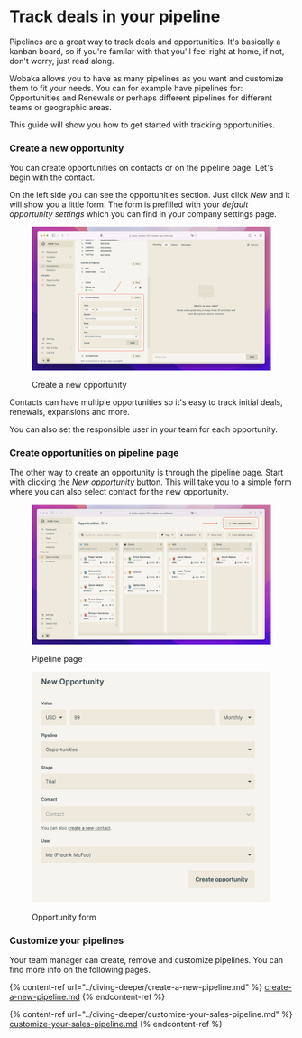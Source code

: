 # Track deals in your pipeline

Pipelines are a great way to track deals and opportunities. It's basically a kanban board, so if you're familar with that you'll feel right at home, if not, don't worry, just read along.

Wobaka allows you to have as many pipelines as you want and customize them to fit your needs. You can for example have pipelines for: Opportunities and Renewals or perhaps different pipelines for different teams or geographic areas.

This guide will show you how to get started with tracking opportunities.

### Create a new opportunity

You can create opportunities on contacts or on the pipeline page. Let's begin with the contact.

On the left side you can see the opportunities section. Just click _New_ and it will show you a little form. The form is prefilled with your _default opportunity settings_ which you can find in your company settings page.

<figure><img src="../.gitbook/assets/Screen Shot 2022-08-25 at 08.50.19.png" alt=""><figcaption><p>Create a new opportunity</p></figcaption></figure>

Contacts can have multiple opportunities so it's easy to track initial deals, renewals, expansions and more.

You can also set the responsible user in your team for each opportunity.

### Create opportunities on pipeline page

The other way to create an opportunity is through the pipeline page. Start with clicking the _New opportunity_ button. This will take you to a simple form where you can also select contact for the new opportunity.

<figure><img src="../.gitbook/assets/Screen Shot 2022-08-25 at 08.54.43.png" alt=""><figcaption><p>Pipeline page</p></figcaption></figure>

<figure><img src="../.gitbook/assets/Screen Shot 2022-08-25 at 08.55.19.png" alt=""><figcaption><p>Opportunity form</p></figcaption></figure>

### Customize your pipelines

Your team manager can create, remove and customize pipelines. You can find more info on the following pages.

{% content-ref url="../diving-deeper/create-a-new-pipeline.md" %}
[create-a-new-pipeline.md](../diving-deeper/create-a-new-pipeline.md)
{% endcontent-ref %}

{% content-ref url="../diving-deeper/customize-your-sales-pipeline.md" %}
[customize-your-sales-pipeline.md](../diving-deeper/customize-your-sales-pipeline.md)
{% endcontent-ref %}
